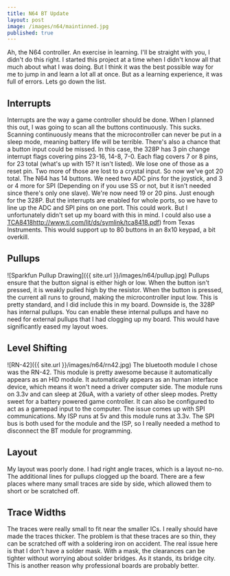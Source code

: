 ```yaml
---
title: N64 BT Update
layout: post
image: /images/n64/maintinned.jpg
published: true
---
```


Ah, the N64 controller. An exercise in learning. I'll be straight with you, I didn't do this right. I started this project at a time when I didn't know all that much about what I was doing. But I think it was the best possible way for me to jump in and learn a lot all at once. But as a learning experience, it was full of errors. Lets go down the list.
<!-- more --> 
## Interrupts
Interrupts are the way a game controller should be done. When I planned this out, I was going to scan all the buttons continuously. This sucks. Scanning continuously means that the microcontroller can never be put in a sleep mode, meaning battery life will be terrible. There's also a chance that a button input could be missed. In this case, the 328P has 3 pin change interrupt flags covering pins 23-16, 14-8, 7-0. Each flag covers 7 or 8 pins, for 23 total \(what's up with 15? It isn't listed\). We lose one of those as a reset pin. Two more of those are lost to a crystal input. So now we've got 20 total. The N64 has 14 buttons. We need two ADC pins for the joystick, and 3 or 4 more for SPI \(Depending on if you use SS or not, but it isn't needed since there's only one slave\). We're now need 19 or 20 pins. Just enough for the 328P. But the interrupts are enabled for whole ports, so we have to line up the ADC and SPI pins on one port. This could work. But I unfortunately didn't set up my board with this in mind.
I could also use a [TCA8418](http://www.diptrace.com/)http://www.ti.com/lit/ds/symlink/tca8418.pdf) from Texas Instruments. This would support up to 80 buttons in an 8x10 keypad, a bit overkill.

## Pullups
![Sparkfun Pullup Drawing]({{ site.url }}/images/n64/pullup.jpg)
Pullups ensure that the button signal is either high or low. When the button isn't pressed, it is weakly pulled high by the resistor. When the button is pressed, the current all runs to ground, making the microcontroller input low. This is pretty standard, and I did include this in my board. Downside is, the 328P has internal pullups. You can enable these internal pullups and have no need for external pullups that I had clogging up my board. This would have significantly eased my layout woes.

## Level Shifting
![RN-42]({{ site.url }}/images/n64/rn42.jpg)
The bluetooth module I chose was the RN-42. This module is pretty awesome because it automatically appears as an HID module. It automatically appears as an human interface device, which means it won't need a driver computer side. The module runs on 3.3v and can sleep at 26uA, with a variety of other sleep modes. Pretty sweet for a battery powered game controller. It can also be configured to act as a gamepad input to the computer. The issue comes up with SPI communications. My ISP runs at 5v and this module runs at 3.3v. The SPI bus is both used for the module and the ISP, so I really needed a method to disconnect the BT module for programming.

## Layout
My layout was poorly done. I had right angle traces, which is a layout no-no. The additional lines for pullups clogged up the board. There are a few places where many small traces are side by side, which allowed them to short or be scratched off.

## Trace Widths
The traces were really small to fit near the smaller ICs. I really should have made the traces thicker. The problem is that these traces are so thin, they can be scratched off with a soldering iron on accident. The real issue here is that I don't have a solder mask. With a mask, the clearances can be tighter without worrying about solder bridges. As it stands, its bridge city. This is another reason why professional boards are probably better.
